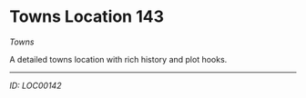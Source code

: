 # Towns Location 143

*Towns*

A detailed towns location with rich history and plot hooks.

---
*ID: LOC00142*